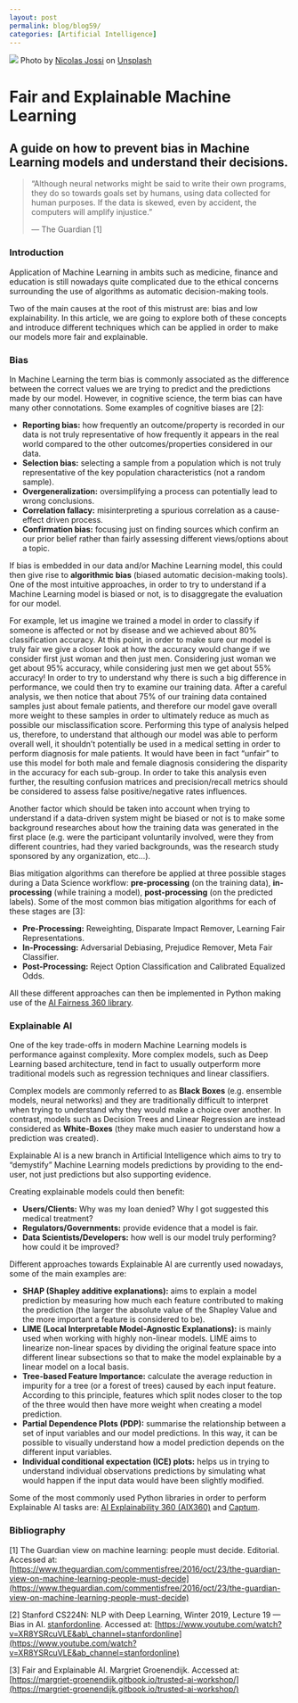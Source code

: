 ```yaml
---
layout: post
permalink: blog/blog59/
categories: [Artificial Intelligence]
---
```


![](https://miro.medium.com/max/12000/0*Pka37tvq8-RcQGMb)
Photo by [Nicolas Jossi](https://unsplash.com/@nicopic?utm_source=medium&utm_medium=referral) on [Unsplash](https://unsplash.com?utm_source=medium&utm_medium=referral)

<!--end_excerpt-->

# Fair and Explainable Machine Learning

## A guide on how to prevent bias in Machine Learning models and understand their decisions.

> “Although neural networks might be said to write their own programs, they do so towards goals set by humans, using data collected for human purposes. If the data is skewed, even by accident, the computers will amplify injustice.”
>
> — The Guardian \[1\]

### Introduction

Application of Machine Learning in ambits such as medicine, finance and education is still nowadays quite complicated due to the ethical concerns surrounding the use of algorithms as automatic decision-making tools.

Two of the main causes at the root of this mistrust are: bias and low explainability. In this article, we are going to explore both of these concepts and introduce different techniques which can be applied in order to make our models more fair and explainable.

### Bias

In Machine Learning the term bias is commonly associated as the difference between the correct values we are trying to predict and the predictions made by our model. However, in cognitive science, the term bias can have many other connotations. Some examples of cognitive biases are \[2\]:

-   **Reporting bias:** how frequently an outcome/property is recorded in our data is not truly representative of how frequently it appears in the real world compared to the other outcomes/properties considered in our data.
-   **Selection bias:** selecting a sample from a population which is not truly representative of the key population characteristics (not a random sample).
-   **Overgeneralization:** oversimplifying a process can potentially lead to wrong conclusions.
-   **Correlation fallacy:** misinterpreting a spurious correlation as a cause-effect driven process.
-   **Confirmation bias:** focusing just on finding sources which confirm an our prior belief rather than fairly assessing different views/options about a topic.

If bias is embedded in our data and/or Machine Learning model, this could then give rise to **algorithmic bias** (biased automatic decision-making tools). One of the most intuitive approaches, in order to try to understand if a Machine Learning model is biased or not, is to disaggregate the evaluation for our model.

For example, let us imagine we trained a model in order to classify if someone is affected or not by disease and we achieved about 80% classification accuracy. At this point, in order to make sure our model is truly fair we give a closer look at how the accuracy would change if we consider first just woman and then just men. Considering just woman we get about 95% accuracy, while considering just men we get about 55% accuracy! In order to try to understand why there is such a big difference in performance, we could then try to examine our training data. After a careful analysis, we then notice that about 75% of our training data contained samples just about female patients, and therefore our model gave overall more weight to these samples in order to ultimately reduce as much as possible our misclassification score. Performing this type of analysis helped us, therefore, to understand that although our model was able to perform overall well, it shouldn’t potentially be used in a medical setting in order to perform diagnosis for male patients. It would have been in fact “unfair” to use this model for both male and female diagnosis considering the disparity in the accuracy for each sub-group. In order to take this analysis even further, the resulting confusion matrices and precision/recall metrics should be considered to assess false positive/negative rates influences.

Another factor which should be taken into account when trying to understand if a data-driven system might be biased or not is to make some background researches about how the training data was generated in the first place (e.g. were the participant voluntarily involved, were they from different countries, had they varied backgrounds, was the research study sponsored by any organization, etc…).

Bias mitigation algorithms can therefore be applied at three possible stages during a Data Science workflow: **pre-processing** (on the training data), **in-processing** (while training a model), **post-processing** (on the predicted labels). Some of the most common bias mitigation algorithms for each of these stages are \[3\]:

-   **Pre-Processing:** Reweighting, Disparate Impact Remover, Learning Fair Representations.
-   **In-Processing:** Adversarial Debiasing, Prejudice Remover, Meta Fair Classifier.
-   **Post-Processing:** Reject Option Classification and Calibrated Equalized Odds.

All these different approaches can then be implemented in Python making use of the [AI Fairness 360 library](https://github.com/Trusted-AI/AIF360).

### Explainable AI

One of the key trade-offs in modern Machine Learning models is performance against complexity. More complex models, such as Deep Learning based architecture, tend in fact to usually outperform more traditional models such as regression techniques and linear classifiers.

Complex models are commonly referred to as **Black Boxes** (e.g. ensemble models, neural networks) and they are traditionally difficult to interpret when trying to understand why they would make a choice over another. In contrast, models such as Decision Trees and Linear Regression are instead considered as **White-Boxes** (they make much easier to understand how a prediction was created).

Explainable AI is a new branch in Artificial Intelligence which aims to try to “demystify” Machine Learning models predictions by providing to the end-user, not just predictions but also supporting evidence.

Creating explainable models could then benefit:

-   **Users/Clients:** Why was my loan denied? Why I got suggested this medical treatment?
-   **Regulators/Governments:** provide evidence that a model is fair.
-   **Data Scientists/Developers:** how well is our model truly performing? how could it be improved?

Different approaches towards Explainable AI are currently used nowadays, some of the main examples are:

-   **SHAP (Shapley additive explanations):** aims to explain a model prediction by measuring how much each feature contributed to making the prediction (the larger the absolute value of the Shapley Value and the more important a feature is considered to be).
-   **LIME (Local Interpretable Model-Agnostic Explanations):** is mainly used when working with highly non-linear models. LIME aims to linearize non-linear spaces by dividing the original feature space into different linear subsections so that to make the model explainable by a linear model on a local basis.
-   **Tree-based Feature Importance:** calculate the average reduction in impurity for a tree (or a forest of trees) caused by each input feature. According to this principle, features which split nodes closer to the top of the three would then have more weight when creating a model prediction.
-   **Partial Dependence Plots (PDP):** summarise the relationship between a set of input variables and our model predictions. In this way, it can be possible to visually understand how a model prediction depends on the different input variables.
-   **Individual conditional expectation (ICE) plots:** helps us in trying to understand individual observations predictions by simulating what would happen if the input data would have been slightly modified.

Some of the most commonly used Python libraries in order to perform Explainable AI tasks are: [AI Explainability 360 (AIX360)](https://github.com/Trusted-AI/AIX360) and [Captum](https://captum.ai/).

### Bibliography

\[1\] The Guardian view on machine learning: people must decide. Editorial. Accessed at: [https://www.theguardian.com/commentisfree/2016/oct/23/the-guardian-view-on-machine-learning-people-must-decide](https://www.theguardian.com/commentisfree/2016/oct/23/the-guardian-view-on-machine-learning-people-must-decide)

\[2\] Stanford CS224N: NLP with Deep Learning, Winter 2019, Lecture 19 — Bias in AI. [stanfordonline](https://www.youtube.com/channel/UCBa5G_ESCn8Yd4vw5U-gIcg). Accessed at: [https://www.youtube.com/watch?v=XR8YSRcuVLE&ab\_channel=stanfordonline](https://www.youtube.com/watch?v=XR8YSRcuVLE&ab_channel=stanfordonline)

\[3\] Fair and Explainable AI. Margriet Groenendijk. Accessed at: [https://margriet-groenendijk.gitbook.io/trusted-ai-workshop/](https://margriet-groenendijk.gitbook.io/trusted-ai-workshop/)

